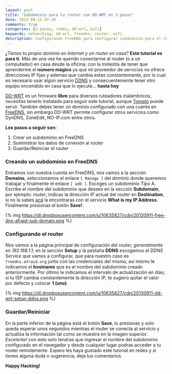 ```yaml
---
layout: post
title: "Subdominio para tu router con DD-WRT en 3 pasos"
date: 2013-09-11 07:30
comments: true
categories: [3-pasos, redes, dd-wrt, wifi]
keywords: networking, dd-wrt, freedns, router, wifi
description: Configurando FreeDNS para configurar subdominio para el router
---
```

_¿Tienes tu propio dominio en Internet y un router en casa?_ **Este tutorial es para ti**. Más de una vez he querido conectarme al router (o a un computador) en casa desde la oficina; con la molestia de tener que aprenderme el **número mágico** ya que mi proveedor de servicios no ofrece direcciones IP fijas y ademas que cambia estas constantemente, por lo cual es necesario usar algún servicio [DDNS](http://es.wikipedia.org/wiki/DNS_din%C3%A1mico) y consecuentemente tener otro equipo encendido en casa que lo ejecute... **hasta hoy**
<!--more-->

[DD-WRT](http://es.wikipedia.org/wiki/DD-WRT) es un firmware **libre** para diversos ruteadores inalámbricos, necesitas tenerlo instalado para seguir este tutorial, aunque [Tomato](http://www.polarcloud.com/tomato) puede servir. También debes tener un dominio configurado con una cuenta en [FreeDNS](http://freedns.afraid.org/), sin embargo DD-WRT permite configurar otros servicios como DynDNS, ZoneEdit, NO-IP.com entre otros.

**Los pasos a seguir son:**

1. Crear un subdominio en FreeDNS
2. Suministrar los datos de conexión al router
3. Guardar/Reiniciar el router


### Creando un subdominio en FreeDNS

Entramos con nuestra cuenta en FreeDNS, nos vamos a la sección **Domains**, seleccionamos el enlace `[ Manage ]` del dominio donde queremos trabajar y finalmente el enlace `[ add ]`. Escoges un subdominio Tipo A. Escribe el nombre del subdominio que desees en la sección **Subdomain**, por ejemplo: _router_, indicas la dirección IP actual del router en **Destination**, si no la sabes [acá](http://whatismyipaddress.com/) la encontraras con el servicio **What is my IP Address**. Finalmente presionas el botón **Save!**.

{% img https://dl.dropboxusercontent.com/u/10635827/cdn/20130911-free-dns-afraid-sub-domain.png %}


### Configurando el router

Nos vamos a la página principal de configuración del router, _generalmente en 192.168.1.1_; en la sección **Setup** y la pestaña **DDNS** escogemos el _DDNS Service_ que vamos a configurar, que para nuestro caso es `freedns.afraid.org` junto con las credenciales del mismo, así mismo le indicamos el **hostname** que es el nombre del subdominio creado anteriormente. Por último le indicamos el intervalo de actualización en días; si tu ISP cambia constantemente la dirección IP, te sugiero quitar el valor por defecto y colocar **1 (uno)**.

{% img https://dl.dropboxusercontent.com/u/10635827/cdn/20130911-dd-wrt-setup-ddns.png %}


### Guardar/Reiniciar

En la parte inferior de la página está el botón **Save**, lo presionas y solo queda esperar unos segundos mientras el router se conecta al servicio y actualiza la información tal como se muestra en la imagen superior. _Excelente!_ con esto solo tendras que ingresar el nombre del subdominio configurado en el navegador y desde cualquier lugar podras acceder a tu router remotamente. Espero les haya gustado este tutorial en redes y si tienes alguna duda o sugerencia, deja tus comentarios.

**Happy Hacking!**
